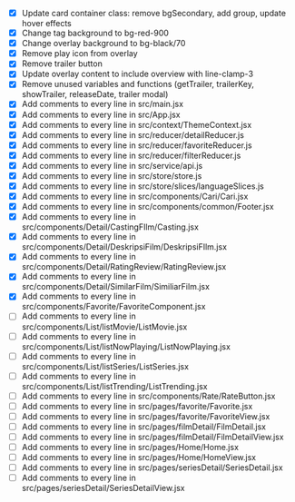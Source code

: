 - [x] Update card container class: remove bgSecondary, add group, update hover effects
- [x] Change tag background to bg-red-900
- [x] Change overlay background to bg-black/70
- [x] Remove play icon from overlay
- [x] Remove trailer button
- [x] Update overlay content to include overview with line-clamp-3
- [x] Remove unused variables and functions (getTrailer, trailerKey, showTrailer, releaseDate, trailer modal)
- [x] Add comments to every line in src/main.jsx
- [x] Add comments to every line in src/App.jsx
- [x] Add comments to every line in src/context/ThemeContext.jsx
- [x] Add comments to every line in src/reducer/detailReducer.js
- [x] Add comments to every line in src/reducer/favoriteReducer.js
- [x] Add comments to every line in src/reducer/filterReducer.js
- [x] Add comments to every line in src/service/api.js
- [x] Add comments to every line in src/store/store.js
- [x] Add comments to every line in src/store/slices/languageSlices.js
- [x] Add comments to every line in src/components/Cari/Cari.jsx
- [x] Add comments to every line in src/components/common/Footer.jsx
- [x] Add comments to every line in src/components/Detail/CastingFIlm/Casting.jsx
- [x] Add comments to every line in src/components/Detail/DeskripsiFilm/DeskripsiFIlm.jsx
- [x] Add comments to every line in src/components/Detail/RatingReview/RatingReview.jsx
- [x] Add comments to every line in src/components/Detail/SimilarFilm/SimiliarFilm.jsx
- [x] Add comments to every line in src/components/Favorite/FavoriteComponent.jsx
- [ ] Add comments to every line in src/components/List/listMovie/ListMovie.jsx
- [ ] Add comments to every line in src/components/List/listNowPlaying/ListNowPlaying.jsx
- [ ] Add comments to every line in src/components/List/listSeries/ListSeries.jsx
- [ ] Add comments to every line in src/components/List/listTrending/ListTrending.jsx
- [ ] Add comments to every line in src/components/Rate/RateButton.jsx
- [ ] Add comments to every line in src/pages/favorite/Favorite.jsx
- [ ] Add comments to every line in src/pages/favorite/FavoriteView.jsx
- [ ] Add comments to every line in src/pages/filmDetail/FilmDetail.jsx
- [ ] Add comments to every line in src/pages/filmDetail/FilmDetailView.jsx
- [ ] Add comments to every line in src/pages/Home/Home.jsx
- [ ] Add comments to every line in src/pages/Home/HomeView.jsx
- [ ] Add comments to every line in src/pages/seriesDetail/SeriesDetail.jsx
- [ ] Add comments to every line in src/pages/seriesDetail/SeriesDetailView.jsx

